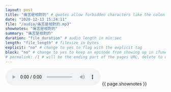 ```yaml
---
layout: post
title: "痛苦是相對的" # quotes allow forbidden characters like the colon
date: "2020-12-13 15:24:11"
file: "/audio/痛苦是相對的.mp3"
shownotes: "痛苦是相對的"
summary: "痛苦是相對的"
duration: "file_duration" # audio length in min:sec
length: "file_length" # filesize in bytes
explicit: "no" # change to yes to flag with the explicit tag
block: "no" # change to yes to keep an episode from showing up in iTunes
# permalink: /1 # will be the ending part of the pages URL, delete to default to the title
---
```


<audio controls>
<source src="{{site.url}}{{site.baseurl}}{{ page.file }}" type="audio/x-mp3">
Your browser does not support the audio element.
</audio>
{{ page.shownotes }}
